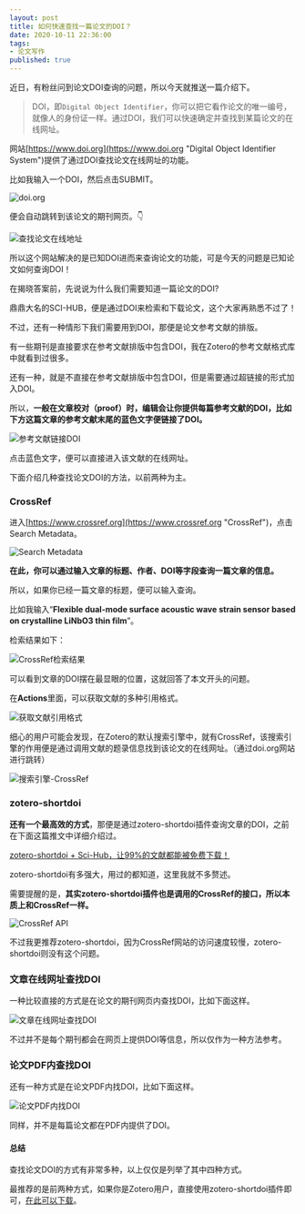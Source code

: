```yaml
---
layout: post
title: 如何快速查找一篇论文的DOI？
date: 2020-10-11 22:36:00
tags: 
- 论文写作
published: true
---
```




近日，有粉丝问到论文DOI查询的问题，所以今天就推送一篇介绍下。

> DOI，即`Digital Object Identifier`，你可以把它看作论文的唯一编号，就像人的身份证一样。通过DOI，我们可以快速确定并查找到某篇论文的在线网址。

网站[https://www.doi.org](https://www.doi.org "Digital Object Identifier System")提供了通过DOI查找论文在线网址的功能。

比如我输入一个DOI，然后点击SUBMIT。

![doi.org](https://figurebed-iseex.oss-cn-hangzhou.aliyuncs.com/img/20201010233915.png)

便会自动跳转到该论文的期刊网页。👇

![查找论文在线地址](https://figurebed-iseex.oss-cn-hangzhou.aliyuncs.com/img/20201010234031.png)

所以这个网站解决的是已知DOI进而来查询论文的功能，可是今天的问题是已知论文如何查询DOI！

在揭晓答案前，先说说为什么我们需要知道一篇论文的DOI?

鼎鼎大名的SCI-HUB，便是通过DOI来检索和下载论文，这个大家再熟悉不过了！

不过，还有一种情形下我们需要用到DOI，那便是论文参考文献的排版。

有一些期刊是直接要求在参考文献排版中包含DOI，我在Zotero的参考文献格式库中就看到过很多。

还有一种，就是不直接在参考文献排版中包含DOI，但是需要通过超链接的形式加入DOI。

所以，**一般在文章校对（proof）时，编辑会让你提供每篇参考文献的DOI，比如下方这篇文章的参考文献末尾的蓝色文字便链接了DOI。**

![参考文献链接DOI](https://figurebed-iseex.oss-cn-hangzhou.aliyuncs.com/img/20201011082552.png)

点击蓝色文字，便可以直接进入该文献的在线网址。

下面介绍几种查找论文DOI的方法，以前两种为主。

### CrossRef

进入[https://www.crossref.org](https://www.crossref.org "CrossRef")，点击Search Metadata。

![Search Metadata](https://figurebed-iseex.oss-cn-hangzhou.aliyuncs.com/img/20201011083213.png)

**在此，你可以通过输入文章的标题、作者、DOI等字段查询一篇文章的信息。**

所以，如果你已经一篇文章的标题，便可以输入查询。

比如我输入“**Flexible dual-mode surface acoustic wave strain sensor based on crystalline LiNbO3 thin film**”。

检索结果如下：

![CrossRef检索结果](https://figurebed-iseex.oss-cn-hangzhou.aliyuncs.com/img/20201011084300.png)

可以看到文章的DOI摆在最显眼的位置，这就回答了本文开头的问题。

在**Actions**里面，可以获取文献的多种引用格式。

![获取文献引用格式](https://figurebed-iseex.oss-cn-hangzhou.aliyuncs.com/img/20201011084349.png)

细心的用户可能会发现，在Zotero的默认搜索引擎中，就有CrossRef，该搜索引擎的作用便是通过调用文献的题录信息找到该论文的在线网址。（通过doi.org网站进行跳转）

![搜索引擎-CrossRef](https://figurebed-iseex.oss-cn-hangzhou.aliyuncs.com/img/20201011085340.png)

### zotero-shortdoi

**还有一个最高效的方式**，那便是通过zotero-shortdoi插件查询文章的DOI，之前在下面这篇推文中详细介绍过。

[zotero-shortdoi + Sci-Hub，让99%的文献都能被免费下载！](https://mp.weixin.qq.com/s/ddJ_liehAU0fJ7M8B-Hrzg)

zotero-shortdoi有多强大，用过的都知道，这里我就不多赘述。

需要提醒的是，**其实zotero-shortdoi插件也是调用的CrossRef的接口，所以本质上和CrossRef一样。**

![CrossRef API](https://figurebed-iseex.oss-cn-hangzhou.aliyuncs.com/img/20201011085735.png)

不过我更推荐zotero-shortdoi，因为CrossRef网站的访问速度较慢，zotero-shortdoi则没有这个问题。

### 文章在线网址查找DOI

一种比较直接的方式是在论文的期刊网页内查找DOI，比如下面这样。

![文章在线网址查找DOI](https://figurebed-iseex.oss-cn-hangzhou.aliyuncs.com/img/20201011090114.png)

不过并不是每个期刊都会在网页上提供DOI等信息，所以仅作为一种方法参考。

### 论文PDF内查找DOI

还有一种方式是在论文PDF内找DOI，比如下面这样。

![论文PDF内找DOI](https://figurebed-iseex.oss-cn-hangzhou.aliyuncs.com/img/20201011090431.png)

同样，并不是每篇论文都在PDF内提供了DOI。

#### 总结

查找论文DOI的方式有非常多种，以上仅仅是列举了其中四种方式。

最推荐的是前两种方式，如果你是Zotero用户，直接使用zotero-shortdoi插件即可，[在此可以下载](https://mp.weixin.qq.com/s/3_vEKAShmH6txLuwu-wjDg)。





  